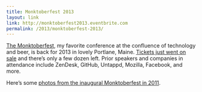 ```yaml
---
title: Monktoberfest 2013
layout: link
link: http://monktoberfest2013.eventbrite.com
permalink: /2013/monktoberfest-2013/
---
```

[The Monktoberfest][1], my favorite conference at the confluence of technology and beer, is back for 2013 in lovely Portlane, Maine. [Tickets just went on sale][2] and there&#8217;s only a few dozen left. Prior speakers and companies in attendance include ZenDesk, GitHub, Untappd, Mozilla, Facebook, and more.

Here&#8217;s some [photos from the inaugural Monktoberfest in 2011][3].

 [1]: http://monktoberfest.com
 [2]: http://monktoberfest2013.eventbrite.com
 [3]: https://devin.reams.me/2011/monktobefest-in-portland-me/